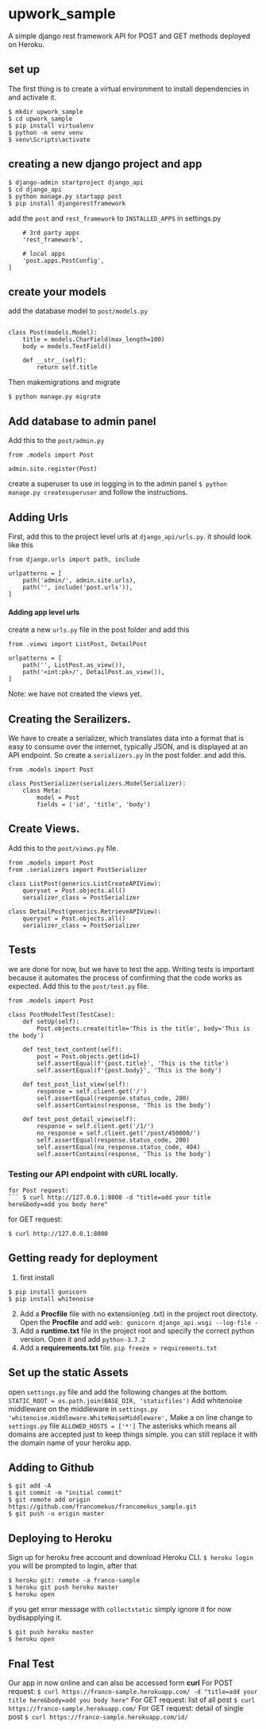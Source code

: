 # upwork_sample
A simple django rest framework API for  POST and GET methods deployed on Heroku.
## set up
The first thing is to create a virtual environment to install dependencies in and activate it.
```
$ mkdir upwork_sample
$ cd upwork_sample
$ pip install virtualenv
$ python -m venv venv
$ venv\Scripts\activate
```
## creating a new django project and app
```$ pip install django==3.0.6
$ django-admin startproject django_api
$ cd django_api
$ python manage.py startapp post
$ pip install djangorestframework
```
add the `post` and `rest_framework` to `INSTALLED_APPS` in settings.py
```INSTALLED_APPS = [
    # 3rd party apps
    'rest_framework',

    # local apps
    'post.apps.PostConfig',
]
```
## create your models
add the database model to `post/models.py` 
```from django.db import model

class Post(models.Model):
    title = models.CharField(max_length=100)
    body = models.TextField()

    def __str__(self):
        return self.title
```
Then makemigrations and migrate
```$ python manage.py makemigrations post
$ python manage.py migrate
```
## Add database to admin panel
Add this to the `post/admin.py`
```from django.contrib import admin
from .models import Post

admin.site.register(Post)
```
create a superuser to use in logging in to the admin panel
```$ python manage.py createsuperuser```
and follow the instructions.
## Adding Urls
First, add this to the project level  urls at `django_api/urls.py`.
it should look like this
```from django.contrib import admin
from django.urls import path, include

urlpatterns = [
    path('admin/', admin.site.urls),
    path('', include('post.urls')),
]
```
#### Adding app level urls
create a new `urls.py` file in the post folder and add this
```from django.urls import path
from .views import ListPost, DetailPost

urlpatterns = [
    path('', ListPost.as_view()),
    path('<int:pk>/', DetailPost.as_view()),
]
```
Note: we have not created the views yet.
## Creating the Serailizers.
We have to create a serializer, which translates data into a format that is easy to consume over the internet,
typically JSON, and is displayed at an API endpoint.
So create a `serializers.py` in the post folder. and add this.
```from rest_framework import serializers
from .models import Post

class PostSerializer(serializers.ModelSerializer):
    class Meta:
        model = Post
        fields = ('id', 'title', 'body')
   ```
## Create Views.
Add this to the `post/views.py` file.
```from rest_framework import generics
from .models import Post
from .serializers import PostSerializer

class ListPost(generics.ListCreateAPIView):
    queryset = Post.objects.all()
    serializer_class = PostSerializer

class DetailPost(generics.RetrieveAPIView):
    queryset = Post.objects.all()
    serializer_class = PostSerializer
```

## Tests
we are done for now, but we have to test the app. Writing tests is important because it automates the process of confirming that the
code works as expected.
Add this to the `post/test.py` file.
```from django.test import TestCase, Client
from .models import Post

class PostModelTest(TestCase):
    def setUp(self):
        Post.objects.create(title='This is the title', body='This is the body')

    def test_text_content(self):
        post = Post.objects.get(id=1)
        self.assertEqual(f'{post.title}', 'This is the title')
        self.assertEqual(f'{post.body}', 'This is the body')

    def test_post_list_view(self):
        response = self.client.get('/')
        self.assertEqual(response.status_code, 200)
        self.assertContains(response, 'This is the body')

    def test_post_detail_view(self):
        response = self.client.get('/1/')
        no_response = self.client.get('/post/450000/')
        self.assertEqual(response.status_code, 200)
        self.assertEqual(no_response.status_code, 404)
        self.assertContains(response, 'This is the body')
  ```
 ### Testing our API endpoint with cURL locally.
 ``` $ python manage.py runserver
 for Post request:
 ``` $ curl http://127.0.0.1:8000 -d "title=add your title here&body=add you body here" 
 ```
 for GET request:
  ```
  $ curl http://127.0.0.1:8000
  ```
  ## Getting ready for deployment
  1. first install
  ```
  $ pip install gunicorn
  $ pip install whitenoise
   ```
  2. Add a **Procfile** file with no extension(eg .txt) in the project root directoty.
  Open the **Procfile** and add
   ```web: gunicorn django_api.wsgi --log-file -```
   3. Add a **runtime.txt** file in the project root and specify the correct python version.
   Open it and add
   ```python-3.7.2```
   4. Add a **requirements.txt** file.
    ```pip freeze > requirements.txt```
 ## Set up the static Assets
 open `settings.py` file and add the following changes at the bottom.
  ```STATIC_ROOT = os.path.join(BASE_DIR, 'staticfiles')```
  Add whitenoise middleware on the middleware in `settings.py`
  ```'whitenoise.middleware.WhiteNoiseMiddleware',```
  Make a on line change to `settings.py` file
  ```ALLOWED_HOSTS = ['*']```
  The asterisks which means all domains are accepted just to keep things simple. 
  you can still replace it with the domain name of your heroku app.
  
  ## Adding to Github
  ```$ git init
  $ git add -A
  $ git commit -m "initial commit"
  $ git remote add origin https://github.com/francomekus/francomekus_sample.git
  $ git push -u origin master 
  ```
  ## Deploying to Heroku
  Sign up for heroku free account and download Heroku CLI.
  ```$ heroku login```
  you will be prompted to login, after that
  ```$ heroku create franco-sample
  $ heroku git: remote -a franco-sample
  $ heroku git push heroku master
  $ heroku open
  ```
  if you get error message with `collectstatic`  simply ignore it for now bydisapplying it.
   ```$ heroku config:set DISABLE_COLLECTSTATIC=1
   $ git push heroku master
   $ heroku open
   ```
   ## Fnal Test
   Our app in now online and can also be accessed form **curl**
   For POST request:
 ``` $ curl https://franco-sample.herokuapp.com/ -d "title=add your title here&body=add you body here" ```
 For GET request: list of all post
  ```$ curl https://franco-sample.herokuapp.com/```
  For GET request: detail of single post
  ```$ curl https://franco-sample.herokuapp.com/id/```
